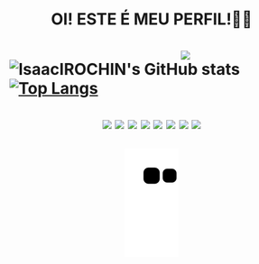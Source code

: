 
 <h1 align="center"> OI! ESTE É MEU PERFIL!👋👋 <h1>
 
 <div>

  <img hight="200" width="200" align="right" src="https://user-images.githubusercontent.com/110568596/188228399-59b652b9-38ba-41f7-8db5-fc07a7482eb7.gif" />
  
</div>

 
 <div align="left">
 
  ![IsaacIROCHIN's GitHub stats](https://github-readme-stats.vercel.app/api?username=isaacIROCHIN&show_icons=true&theme=radical)
  [![Top Langs](https://github-readme-stats.vercel.app/api/top-langs/?username=isaacIROCHIN&layout=compact&theme=radical)](https://github.com/isaacIROCHIN/github-readme-stats)
  
 </div>
 
 <div align="center">
  <img hight="70" width="70" src="https://cdn.jsdelivr.net/gh/devicons/devicon/icons/csharp/csharp-original.svg" />
  <img hight="70" width="70" src="https://cdn.jsdelivr.net/gh/devicons/devicon/icons/css3/css3-original-wordmark.svg" />
  <img hight="70" width="70" src="https://cdn.jsdelivr.net/gh/devicons/devicon/icons/html5/html5-original-wordmark.svg" />
  <img hight="70" width="70" src="https://cdn.jsdelivr.net/gh/devicons/devicon/icons/javascript/javascript-original.svg" />
  <img hight="70" width="70" src="https://cdn.jsdelivr.net/gh/devicons/devicon/icons/python/python-original.svg" />
  <img hight="70" width="70" src="https://cdn.jsdelivr.net/gh/devicons/devicon/icons/visualstudio/visualstudio-plain.svg" />
  <img hight="70" width="70" src="https://cdn.jsdelivr.net/gh/devicons/devicon/icons/vscode/vscode-original.svg" />
  <img hight="70" width="70" src="https://cdn.jsdelivr.net/gh/devicons/devicon/icons/blender/blender-original.svg" />
 </div>



<div align="center">

  ![Snake animation](https://github.com/isaacIROCHIN/isaacIROCHIN/blob/output/github-contribution-grid-snake.svg)
  
</div>
